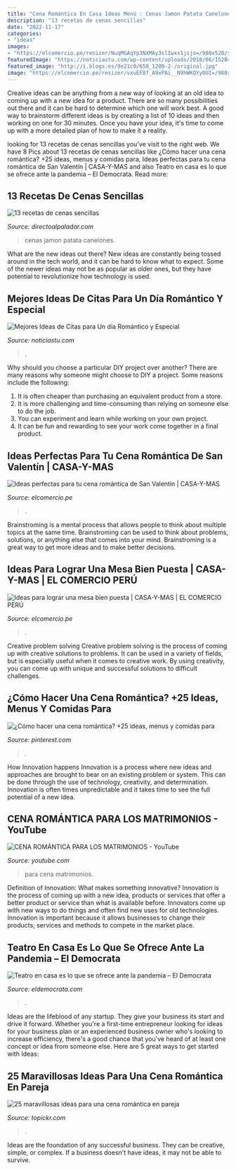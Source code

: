 ```yaml
---
title: "Cena Romántica En Casa Ideas Menú : Cenas Jamon Patata Canelones"
description: "13 recetas de cenas sencillas"
date: "2022-11-17"
categories:
- "ideas"
images:
- "https://elcomercio.pe/resizer/NuqMGAqYp3NXMAy3slIwxx1jsjo=/980x528/smart/filters:format(jpeg):quality(75)/arc-anglerfish-arc2-prod-elcomercio.s3.amazonaws.com/public/DSTZW5EVKZHYTHMUYZR3KBD5C4.jpg"
featuredImage: "https://noticiastu.com/wp-content/uploads/2018/06/1528496893036.jpg"
featured_image: "http://i.blogs.es/9e21c0/650_1200-2-/original.jpg"
image: "https://elcomercio.pe/resizer/vxuEF8f_A9xPAi__N9hWKQYy0UI=/980x0/smart/filters:format(jpeg):quality(75)/arc-anglerfish-arc2-prod-elcomercio.s3.amazonaws.com/public/EW5UCIEKEJDHXAPFI35RHD6MYA.jpg"
---
```



Creative ideas can be anything from a new way of looking at an old idea to coming up with a new idea for a product. There are so many possibilities out there and it can be hard to determine which one will work best. A good way to brainstorm different ideas is by creating a list of 10 ideas and then working on one for 30 minutes. Once you have your idea, it's time to come up with a more detailed plan of how to make it a reality.

	

		
looking for 13 recetas de cenas sencillas you've visit to the right web. We have 8 Pics about 13 recetas de cenas sencillas like ¿Cómo hacer una cena romántica? +25 ideas, menus y comidas para, Ideas perfectas para tu cena romántica de San Valentín | CASA-Y-MAS and also Teatro en casa es lo que se ofrece ante la pandemia – El Democrata. Read more:
		
    
## 13 Recetas De Cenas Sencillas

<img loading=lazy src="http://i.blogs.es/9e21c0/650_1200-2-/original.jpg" onerror="this.onerror=null;this.src='https://tse1.mm.bing.net/th?id=OIP.tOf6jfZvJn50WWhCODK8dgHaKQ&amp;pid=15.1';" alt="13 recetas de cenas sencillas">

_Source: directoalpaladar.com_

>cenas jamon patata canelones. 

	

What are the new ideas out there?
New ideas are constantly being tossed around in the tech world, and it can be hard to know what to expect. Some of the newer ideas may not be as popular as older ones, but they have potential to revolutionize how technology is used.

    
## Mejores Ideas De Citas Para Un Día Romántico Y Especial

<img loading=lazy src="https://noticiastu.com/wp-content/uploads/2018/06/1528496893036.jpg" onerror="this.onerror=null;this.src='https://tse1.mm.bing.net/th?id=OIP.mKOTd_I2-nS2S7ONpn3CdAHaJ4&amp;pid=15.1';" alt="Mejores Ideas de Citas para Un día Romántico y Especial">

_Source: noticiastu.com_

>. 

	

Why should you choose a particular DIY project over another?
There are many reasons why someone might choose to DIY a project. Some reasons include the following: 
1) It is often cheaper than purchasing an equivalent product from a store.
2) It is more challenging and time-consuming than relying on someone else to do the job.
3) You can experiment and learn while working on your own project.
4) It can be fun and rewarding to see your work come together in a final product.

    
## Ideas Perfectas Para Tu Cena Romántica De San Valentín | CASA-Y-MAS

<img loading=lazy src="https://elcomercio.pe/resizer/NuqMGAqYp3NXMAy3slIwxx1jsjo=/980x528/smart/filters:format(jpeg):quality(75)/arc-anglerfish-arc2-prod-elcomercio.s3.amazonaws.com/public/DSTZW5EVKZHYTHMUYZR3KBD5C4.jpg" onerror="this.onerror=null;this.src='https://tse3.mm.bing.net/th?id=OIP.nmT1DjAAE432Pz3eOjenyQHaD_&amp;pid=15.1';" alt="Ideas perfectas para tu cena romántica de San Valentín | CASA-Y-MAS">

_Source: elcomercio.pe_

>. 

	

Brainstroming is a mental process that allows people to think about multiple topics at the same time. Brainstroming can be used to think about problems, solutions, or anything else that comes into your mind. Brainstroming is a great way to get more ideas and to make better decisions.

    
## Ideas Para Lograr Una Mesa Bien Puesta | CASA-Y-MAS | EL COMERCIO PERÚ

<img loading=lazy src="https://elcomercio.pe/resizer/vxuEF8f_A9xPAi__N9hWKQYy0UI=/980x0/smart/filters:format(jpeg):quality(75)/arc-anglerfish-arc2-prod-elcomercio.s3.amazonaws.com/public/EW5UCIEKEJDHXAPFI35RHD6MYA.jpg" onerror="this.onerror=null;this.src='https://tse1.mm.bing.net/th?id=OIP.fcdkEcIBOpXkneY7s8Z3iQHaE8&amp;pid=15.1';" alt="Ideas para lograr una mesa bien puesta | CASA-Y-MAS | EL COMERCIO PERÚ">

_Source: elcomercio.pe_

>. 

	

Creative problem solving
Creative problem solving is the process of coming up with creative solutions to problems. It can be used in a variety of fields, but is especially useful when it comes to creative work. By using creativity, you can come up with unique and successful solutions to difficult challenges.

    
## ¿Cómo Hacer Una Cena Romántica? +25 Ideas, Menus Y Comidas Para

<img loading=lazy src="https://i.pinimg.com/originals/5d/83/e3/5d83e3272727a1ddce8bdecec616a1dc.jpg" onerror="this.onerror=null;this.src='https://tse3.mm.bing.net/th?id=OIP.ImxjxnCK1nG9aIViVKC7AQHaL6&amp;pid=15.1';" alt="¿Cómo hacer una cena romántica? +25 ideas, menus y comidas para">

_Source: pinterest.com_

>. 

	

How Innovation happens
Innovation is a process where new ideas and approaches are brought to bear on an existing problem or system. This can be done through the use of technology, creativity, and determination. Innovation is often times unpredictable and it takes time to see the full potential of a new idea.

    
## CENA ROMÁNTICA PARA LOS MATRIMONIOS - YouTube

<img loading=lazy src="https://i.ytimg.com/vi/hgDuXHNeehE/maxresdefault.jpg" onerror="this.onerror=null;this.src='https://tse3.mm.bing.net/th?id=OIP.m8lPKVAFJ58xOfFAXmhzDgHaEK&amp;pid=15.1';" alt="CENA ROMÁNTICA PARA LOS MATRIMONIOS - YouTube">

_Source: youtube.com_

>para cena matrimonios. 

	

Definition of Innovation: What makes something innovative?
Innovation is the process of coming up with a new idea, products or services that offer a better product or service than what is available before. Innovators come up with new ways to do things and often find new uses for old technologies. Innovation is important because it allows businesses to change their products, services and methods to compete in the market place.

    
## Teatro En Casa Es Lo Que Se Ofrece Ante La Pandemia – El Democrata

<img loading=lazy src="https://eldemocrata.com/wp-content/uploads/2020/03/teatro-18032020-780x463.jpg" onerror="this.onerror=null;this.src='https://tse1.mm.bing.net/th?id=OIP._h5rTcUZTvZMGUVXWoECngHaEZ&amp;pid=15.1';" alt="Teatro en casa es lo que se ofrece ante la pandemia – El Democrata">

_Source: eldemocrata.com_

>. 

	

Ideas are the lifeblood of any startup. They give your business its start and drive it forward. Whether you're a first-time entrepreneur looking for ideas for your business plan or an experienced business owner who's looking to increase efficiency, there's a good chance that you've heard of at least one concept or idea from someone else. Here are 5 great ways to get started with Ideas:

    
## 25 Maravillosas Ideas Para Una Cena Romántica En Pareja

<img loading=lazy src="http://topickr.com/img/posteo/thumb/494_cena-romantica-pareja-salida_3773.jpg" onerror="this.onerror=null;this.src='https://tse2.mm.bing.net/th?id=OIP.kC0akp5e2WMcLCjZuUEt4gHaDX&amp;pid=15.1';" alt="25 maravillosas ideas para una cena romántica en pareja">

_Source: topickr.com_

>. 

	

Ideas are the foundation of any successful business. They can be creative, simple, or complex. If a business doesn't have ideas, it may not be able to survive.

